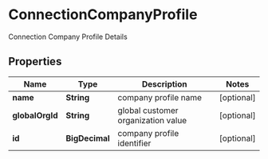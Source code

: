 

# ConnectionCompanyProfile

Connection Company Profile Details

## Properties

| Name | Type | Description | Notes |
|------------ | ------------- | ------------- | -------------|
|**name** | **String** | company profile name |  [optional] |
|**globalOrgId** | **String** | global customer organization value |  [optional] |
|**id** | **BigDecimal** | company profile identifier |  [optional] |



